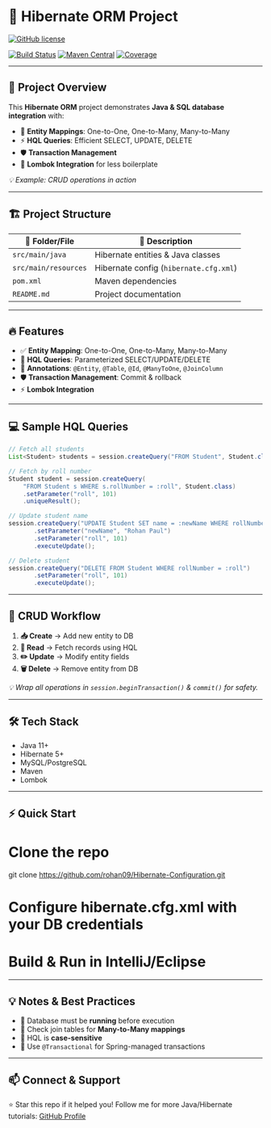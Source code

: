 # 🎯 Hibernate ORM Project

[![GitHub license](https://img.shields.io/badge/license-MIT-blue.svg)](LICENSE) 

[![Build Status](https://img.shields.io/badge/build-passing-brightgreen)](https://github.com/rohaney09/Hibernate-Configuration)
[![Maven Central](https://img.shields.io/maven-central/v/org.hibernate/hibernate-core)](https://search.maven.org/)
[![Coverage](https://img.shields.io/badge/coverage-95%25-brightgreen)](#)

---

## 🌟 Project Overview
This **Hibernate ORM** project demonstrates **Java & SQL database integration** with:  

- 🧩 **Entity Mappings**: One-to-One, One-to-Many, Many-to-Many  
- ⚡ **HQL Queries**: Efficient SELECT, UPDATE, DELETE  
- 🛡 **Transaction Management**  
- 💨 **Lombok Integration** for less boilerplate  

*💡 Example: CRUD operations in action*

---

## 🏗 Project Structure

| 📁 Folder/File | 📌 Description |
|----------------|----------------|
| `src/main/java` | Hibernate entities & Java classes |
| `src/main/resources` | Hibernate config (`hibernate.cfg.xml`) |
| `pom.xml` | Maven dependencies |
| `README.md` | Project documentation |

---

## 🔥 Features

- ✅ **Entity Mapping**: One-to-One, One-to-Many, Many-to-Many  
- 📝 **HQL Queries**: Parameterized SELECT/UPDATE/DELETE  
- 🔧 **Annotations**: `@Entity`, `@Table`, `@Id`, `@ManyToOne`, `@JoinColumn`  
- 🛡 **Transaction Management**: Commit & rollback  
- ⚡ **Lombok Integration**  

---

## 💻 Sample HQL Queries

```java
// Fetch all students
List<Student> students = session.createQuery("FROM Student", Student.class).list();

// Fetch by roll number
Student student = session.createQuery(
    "FROM Student s WHERE s.rollNumber = :roll", Student.class)
    .setParameter("roll", 101)
    .uniqueResult();

// Update student name
session.createQuery("UPDATE Student SET name = :newName WHERE rollNumber = :roll")
       .setParameter("newName", "Rohan Paul")
       .setParameter("roll", 101)
       .executeUpdate();

// Delete student
session.createQuery("DELETE FROM Student WHERE rollNumber = :roll")
       .setParameter("roll", 101)
       .executeUpdate();

````

---

## 🚀 CRUD Workflow

1. **📥 Create** → Add new entity to DB
2. **📄 Read** → Fetch records using HQL
3. **✏️ Update** → Modify entity fields
4. **🗑 Delete** → Remove entity from DB

*💡 Wrap all operations in `session.beginTransaction()` & `commit()` for safety.*

---

## 🛠 Tech Stack

* Java 11+
* Hibernate 5+
* MySQL/PostgreSQL
* Maven
* Lombok

---

## ⚡ Quick Start

# Clone the repo
git clone https://github.com/rohan09/Hibernate-Configuration.git

# Configure hibernate.cfg.xml with your DB credentials
# Build & Run in IntelliJ/Eclipse


---

## 💡 Notes & Best Practices

* 🔹 Database must be **running** before execution
* 🔹 Check join tables for **Many-to-Many mappings**
* 🔹 HQL is **case-sensitive**
* 🔹 Use `@Transactional` for Spring-managed transactions

---

## 📫 Connect & Support

⭐ Star this repo if it helped you!
Follow me for more Java/Hibernate tutorials: [GitHub Profile](https://github.com/rohan09)


